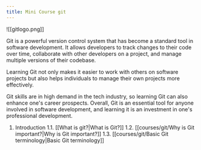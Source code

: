 ```yaml
---
title: Mini Course git
---
```


![[gitlogo.png]]

Git is a powerful version control system that has become a standard tool in software development. It allows developers to track changes to their code over time, collaborate with other developers on a project, and manage multiple versions of their codebase. 

Learning Git not only makes it easier to work with others on software projects but also helps individuals to manage their own projects more effectively. 

Git skills are in high demand in the tech industry, so learning Git can also enhance one's career prospects. Overall, Git is an essential tool for anyone involved in software development, and learning it is an investment in one's professional development.

1. Introduction
	1.1. [[What is git?|What is Git?]]
	1.2. [[courses/git/Why is Git important?|Why is Git important?]]
	1.3. [[courses/git/Basic Git terminology|Basic Git terminology]]

